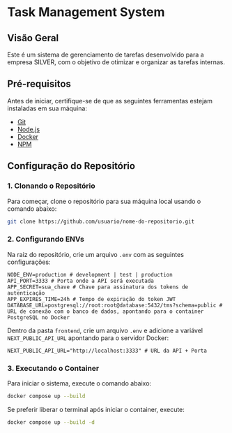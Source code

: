 # Task Management System

## Visão Geral

Este é um sistema de gerenciamento de tarefas desenvolvido para a empresa SILVER, com o objetivo de otimizar e organizar as tarefas internas.

## Pré-requisitos

Antes de iniciar, certifique-se de que as seguintes ferramentas estejam instaladas em sua máquina:

- [Git](https://git-scm.com/)
- [Node.js](https://nodejs.org/)
- [Docker](https://www.docker.com/)
- [NPM](https://www.npmjs.com/)

## Configuração do Repositório

### 1. Clonando o Repositório

Para começar, clone o repositório para sua máquina local usando o comando abaixo:

```bash
git clone https://github.com/usuario/nome-do-repositorio.git
```

### 2. Configurando ENVs

Na raiz do repositório, crie um arquivo `.env` com as seguintes configurações:

```.env
NODE_ENV=production # development | test | production
API_PORT=3333 # Porta onde a API será executada
APP_SECRET=sua_chave # Chave para assinatura dos tokens de autenticação
APP_EXPIRES_TIME=24h # Tempo de expiração do token JWT
DATABASE_URL=postgresql://root:root@database:5432/tms?schema=public # URL de conexão com o banco de dados, apontando para o container PostgreSQL no Docker
```

Dentro da pasta `frontend`, crie um arquivo `.env` e adicione a variável `NEXT_PUBLIC_API_URL` apontando para o servidor Docker:

```.env
NEXT_PUBLIC_API_URL="http://localhost:3333" # URL da API + Porta
```

### 3. Executando o Container

Para iniciar o sistema, execute o comando abaixo:

```bash
docker compose up --build
```

Se preferir liberar o terminal após iniciar o container, execute:

```bash
docker compose up --build -d
```

